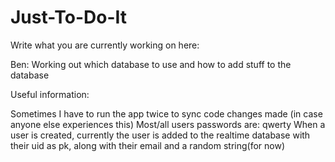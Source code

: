 # Just-To-Do-It

Write what you are currently working on here:

Ben: Working out which database to use and how to add stuff to the database





Useful information:

Sometimes I have to run the app twice to sync code changes made (in case anyone else experiences this)
Most/all users passwords are: qwerty
When a user is created, currently the user is added to the realtime database with their uid as pk, along with their email and a random string(for now)
